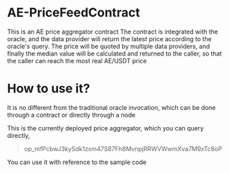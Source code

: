# AE-PriceFeedContract
This is an AE price aggregator contract
The contract is integrated with the oracle, and the data provider will return the latest price according to the oracle's query. The price will be quoted by multiple data providers, and finally the median value will be calculated and returned to the caller, so that the caller can reach the most real AE/USDT price


# How to use it?
It is no different from the traditional oracle invocation, which can be done through a contract or directly through a node

This is the currently deployed price aggregator, which you can query directly,

>op_mfPcbwJ3kySdk1zsm47S87Fh8MvnpjRRWVWwmXva7M9xTc8oP

You can use it with reference to the sample code

